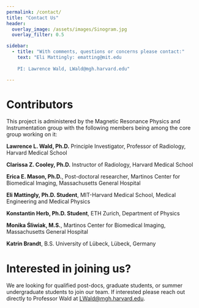 ```yaml
---
permalink: /contact/
title: "Contact Us"
header:
  overlay_image: /assets/images/Sinogram.jpg
  overlay_filter: 0.5

sidebar:
  - title: "With comments, questions or concerns please contact:"
    text: "Eli Mattingly: ematting@mit.edu
    
    PI: Lawrence Wald, LWald@mgh.harvard.edu"

---
```

# Contributors 

This project is administered by the Magnetic Resonance Physics and Instrumentation group with the following members being among the core group working on it:

**Lawrence L. Wald, Ph.D.** Principle Investigator, Professor of Radiology, Harvard Medical School

**Clarissa Z. Cooley, Ph.D.** Instructor of Radiology, Harvard Medical School

**Erica E. Mason, Ph.D.**, Post-doctoral researcher, Martinos Center for Biomedical Imaging, Massachusetts General Hospital

**Eli Mattingly, Ph.D. Student**, MIT-Harvard Medical School, Medical Engineering and Medical Physics

**Konstantin Herb, Ph.D. Student**, ETH Zurich, Department of Physics

**Monika Śliwiak, M.S.**, Martinos Center for Biomedical Imaging, Massachusetts General Hospital

**Katrin Brandt**, B.S. University of Lübeck, Lübeck, Germany

# Interested in joining us?
We are looking for qualified post-docs, graduate students, or summer undergraduate students to join our team. If interested please reach out directly to Professor Wald at LWald@mgh.harvard.edu.
